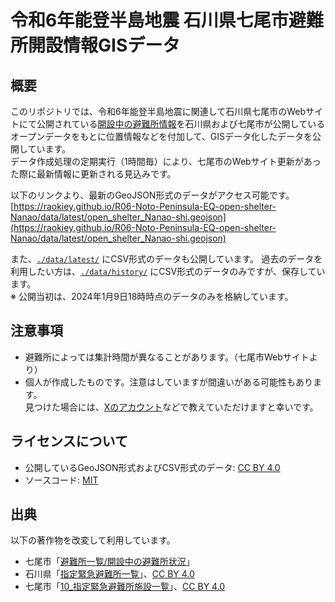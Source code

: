 # 令和6年能登半島地震 石川県七尾市避難所開設情報GISデータ

## 概要
このリポジトリでは、令和6年能登半島地震に関連して石川県七尾市のWebサイトにて公開されている[開設中の避難所情報](https://www.city.nanao.lg.jp/bosai/mail/202401021200.html)を石川県および七尾市が公開しているオープンデータをもとに位置情報などを付加して、GISデータ化したデータを公開しています。  
データ作成処理の定期実行（1時間毎）により、七尾市のWebサイト更新があった際に最新情報に更新される見込みです。  

以下のリンクより、最新のGeoJSON形式のデータがアクセス可能です。  
[https://raokiey.github.io/R06-Noto-Peninsula-EQ-open-shelter-Nanao/data/latest/open_shelter_Nanao-shi.geojson](https://raokiey.github.io/R06-Noto-Peninsula-EQ-open-shelter-Nanao/data/latest/open_shelter_Nanao-shi.geojson)  

また、[`./data/latest/`](https://github.com/raokiey/R06-Noto-Peninsula-EQ-open-shelter-Nanao/tree/main/data/latest/) にCSV形式のデータも公開しています。 
過去のデータを利用したい方は、[`./data/history/`](https://github.com/raokiey/R06-Noto-Peninsula-EQ-open-shelter-Nanao/tree/main/data/history/) にCSV形式のデータのみですが、保存しています。  
※ 公開当初は、2024年1月9日18時時点のデータのみを格納しています。  

## 注意事項
- 避難所によっては集計時間が異なることがあります。（七尾市Webサイトより）  
- 個人が作成したものです。注意はしていますが間違いがある可能性もあります。  
    見つけた場合には、[Xのアカウント](https://twitter.com/ra0kley/)などで教えていただけますと幸いです。

## ライセンスについて  
- 公開しているGeoJSON形式およびCSV形式のデータ: [CC BY 4.0](https://creativecommons.org/licenses/by/4.0/)
- ソースコード: [MIT](https://opensource.org/license/mit/)

## 出典
以下の著作物を改変して利用しています。  
- 七尾市「[避難所一覧/開設中の避難所状況](https://www.city.nanao.lg.jp/bosai/mail/202401021200.html)」  
-  石川県「[指定緊急避難所一覧](https://www.pref.ishikawa.lg.jp/opendata/shakaikiban_index.html)」、[CC BY 4.0](https://creativecommons.org/licenses/by/4.0/) 
- 七尾市「[10_指定緊急避難所施設一覧](https://www.city.nanao.lg.jp/koho/shise/koho/opendata/index.html)」、[CC BY 4.0](https://creativecommons.org/licenses/by/4.0/) 
